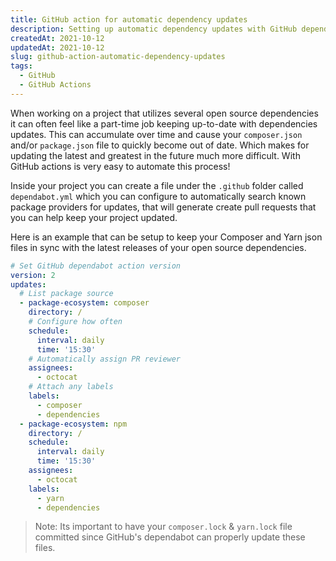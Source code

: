 ```yaml
---
title: GitHub action for automatic dependency updates
description: Setting up automatic dependency updates with GitHub dependabot action.
createdAt: 2021-10-12
updatedAt: 2021-10-12
slug: github-action-automatic-dependency-updates
tags:
  - GitHub
  - GitHub Actions
---
```


When working on a project that utilizes several open source dependencies it can often feel like a part-time job keeping up-to-date with dependencies updates. This can accumulate over time and cause your `composer.json` and/or `package.json` file to quickly become out of date. Which makes for updating the latest and greatest in the future much more difficult. With GitHub actions is very easy to automate this process!

Inside your project you can create a file under the `.github` folder called `dependabot.yml` which you can configure to automatically search known package providers for updates, that will generate create pull requests that you can help keep your project updated.

Here is an example that can be setup to keep your Composer and Yarn json files in sync with the latest releases of your open source dependencies.

```yml [.github/dependabot.yml]
# Set GitHub dependabot action version
version: 2
updates:
  # List package source
  - package-ecosystem: composer
    directory: /
    # Configure how often
    schedule:
      interval: daily
      time: '15:30'
    # Automatically assign PR reviewer
    assignees:
      - octocat
    # Attach any labels
    labels:
      - composer
      - dependencies
  - package-ecosystem: npm
    directory: /
    schedule:
      interval: daily
      time: '15:30'
    assignees:
      - octocat
    labels:
      - yarn
      - dependencies
```

> Note: Its important to have your `composer.lock` & `yarn.lock` file committed since GitHub's dependabot can properly update these files.
